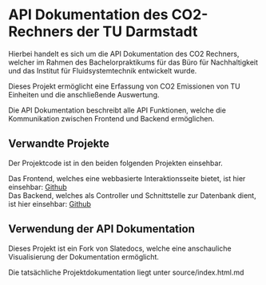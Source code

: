 # API Dokumentation des CO2-Rechners der TU Darmstadt

Hierbei handelt es sich um die API Dokumentation des CO2 Rechners, welcher im Rahmen des Bachelorpraktikums für das Büro für Nachhaltigkeit und das Institut für Fluidsystemtechnik entwickelt wurde.

Dieses Projekt ermöglicht eine Erfassung von CO2 Emissionen von TU Einheiten und die anschließende Auswertung.

Die API Dokumentation beschreibt alle API Funktionen, welche die Kommunikation zwischen Frontend und Backend ermöglichen.

## Verwandte Projekte

Der Projektcode ist in den beiden folgenden Projekten einsehbar.

Das Frontend, welches eine webbasierte Interaktionsseite bietet, ist hier einsehbar: [Github](https://github.com/felix-marx/CO2-Rechner-TU-Darmstadt-Frontend)  
Das Backend, welches als Controller und Schnittstelle zur Datenbank dient, ist hier einsehbar: [Github](https://github.com/Anhilly/co2-rechner-TU-Darmstadt-backend)

## Verwendung der API Dokumentation

Dieses Projekt ist ein Fork von Slatedocs, welche eine anschauliche Visualisierung der Dokumentation ermöglicht.

Die tatsächliche Projektdokumentation liegt unter source/index.html.md
